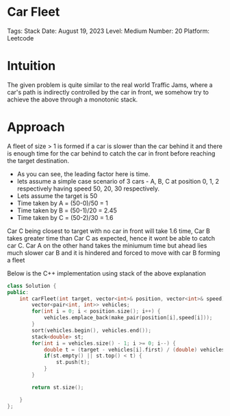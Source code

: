 # Car Fleet

Tags: Stack
Date: August 19, 2023
Level: Medium
Number: 20
Platform: Leetcode

# **Intuition**

The given problem is quite similar to the real world Traffic Jams, where a car's path is indirectly controlled by the car in front, we somehow try to achieve the above through a monotonic stack.

# **Approach**

A fleet of size > 1 is formed if a car is slower than the car behind it and there is enough time for the car behind to catch the car in front before reaching the target destination.

- As you can see, the leading factor here is time.
- lets assume a simple case scenario of 3 cars - A, B, C at position 0, 1, 2 respectively having speed 50, 20, 30 respectively.
- Lets assume the target is 50
- Time taken by A = (50-0)/50 = 1
- Time taken by B = (50-1)/20 = 2.45
- Time taken by C = (50-2)/30 = 1.6

Car C being closest to target with no car in front will take 1.6 time, Car B takes greater time than Car C as expected, hence it wont be able to catch car C. Car A on the other hand takes the miniumum time but ahead lies much slower car B and it is hindered and forced to move with car B forming a fleet

Below is the C++ implementation using stack of the above explanation

```cpp
class Solution {
public:
    int carFleet(int target, vector<int>& position, vector<int>& speed) {
        vector<pair<int, int>> vehicles;
        for(int i = 0; i < position.size(); i++) {
            vehicles.emplace_back(make_pair(position[i],speed[i]));
        }   
        sort(vehicles.begin(), vehicles.end());
        stack<double> st;
        for(int i = vehicles.size() - 1; i >= 0; i--) {
            double t = (target - vehicles[i].first) / (double) vehicles[i].second;
            if(st.empty() || st.top() < t) {
                st.push(t);
            }
        }

        return st.size();

    }
};
```